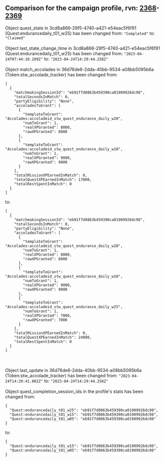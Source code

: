 ## Comparison for the campaign profile, rvn: [2368](https://github.com/PRO100KatYT/FortniteProfileRevisions/tree/main/profiles/campaign/2368%20campaign.json)-[2369](https://github.com/PRO100KatYT/FortniteProfileRevisions/tree/main/profiles/campaign/2369%20campaign.json)

Object quest_state in 3cd8a866-29f5-4740-a421-e54eac5f6f91 (Quest:endurancedaily_t01_w25) has been changed from: `"Completed"` to: `"Claimed"`
<br><br>
Object last_state_change_time in 3cd8a866-29f5-4740-a421-e54eac5f6f91 (Quest:endurancedaily_t01_w25) has been changed from: `"2023-04-24T07:44:10.209Z"` to: `"2023-04-24T14:29:44.258Z"`
<br><br>
Object match_accolades in 36d76de6-2dda-40bb-9534-a08bb5095b6a (Token:stw_accolade_tracker) has been changed from:

```
[
  {
    "matchmakingSessionId": "eb91f7d0863b459390ca01909926dc98",
    "totalSecondsInMatch": 0,
    "partyEligibility": "None",
    "accoladesToGrant": [
      {
        "templateToGrant": "Accolades:accoladeid_stw_quest_endurance_daily_w20",
        "numToGrant": 1,
        "realXPGranted": 8000,
        "rawXPGranted": 8000
      },
      {
        "templateToGrant": "Accolades:accoladeid_stw_quest_endurance_daily_w10",
        "numToGrant": 1,
        "realXPGranted": 9000,
        "rawXPGranted": 9000
      }
    ],
    "totalMissionXPEarnedInMatch": 0,
    "totalQuestXPEarnedInMatch": 17000,
    "totalRestSpentInMatch": 0
  }
]
```

to:

```
[
  {
    "matchmakingSessionId": "eb91f7d0863b459390ca01909926dc98",
    "totalSecondsInMatch": 0,
    "partyEligibility": "None",
    "accoladesToGrant": [
      {
        "templateToGrant": "Accolades:accoladeid_stw_quest_endurance_daily_w20",
        "numToGrant": 1,
        "realXPGranted": 8000,
        "rawXPGranted": 8000
      },
      {
        "templateToGrant": "Accolades:accoladeid_stw_quest_endurance_daily_w10",
        "numToGrant": 1,
        "realXPGranted": 9000,
        "rawXPGranted": 9000
      },
      {
        "templateToGrant": "Accolades:accoladeid_stw_quest_endurance_daily_w25",
        "numToGrant": 1,
        "realXPGranted": 7000,
        "rawXPGranted": 7000
      }
    ],
    "totalMissionXPEarnedInMatch": 0,
    "totalQuestXPEarnedInMatch": 24000,
    "totalRestSpentInMatch": 0
  }
]
```

<br><br>
Object last_update in 36d76de6-2dda-40bb-9534-a08bb5095b6a (Token:stw_accolade_tracker) has been changed from: `"2023-04-24T14:29:41.802Z"` to: `"2023-04-24T14:29:44.258Z"`
<br><br>
Object quest_completion_session_ids in the profile's stats has been changed from:

```
{
  "Quest:endurancedaily_t01_w25": "eb91f7d0863b459390ca01909926dc98",
  "Quest:endurancedaily_t01_w15": "eb91f7d0863b459390ca01909926dc98",
  "Quest:endurancedaily_t01_w05": "eb91f7d0863b459390ca01909926dc98"
}
```

to:

```
{
  "Quest:endurancedaily_t01_w15": "eb91f7d0863b459390ca01909926dc98",
  "Quest:endurancedaily_t01_w05": "eb91f7d0863b459390ca01909926dc98"
}
```

<br><br>
